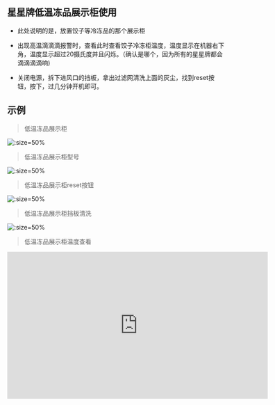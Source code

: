 ## 星星牌低温冻品展示柜使用

* 此处说明的是，放置饺子等冷冻品的那个展示柜

* 出现高温滴滴滴报警时，查看此时查看饺子冷冻柜温度，温度显示在机器右下角，温度显示超过20摄氏度并且闪烁。（确认是哪个，因为所有的星星牌都会滴滴滴滴响)

* 关闭电源，拆下进风口的挡板，拿出过滤网清洗上面的灰尘，找到reset按钮，按下，过几分钟开机即可。


## 示例

> 低温冻品展示柜

![](http://hello-meta.xyz//equipment/冻品展示柜.jpeg ':size=50%')

> 低温冻品展示柜型号

![](http://hello-meta.xyz//equipment/冻品展示柜型号.jpeg ':size=50%')

> 低温冻品展示柜reset按钮

![](http://hello-meta.xyz//equipment/冻品展示柜reset.jpeg ':size=50%')

> 低温冻品展示柜挡板清洗

![](http://hello-meta.xyz//equipment/冻品展示柜挡板.jpeg ':size=50%')

> 低温冻品展示柜温度查看

<iframe style='width: 600px;height: 338px' background-image:url=".resources/pic/logo/视频封面0.png" frameborder='no' allowfullscreen mozallowfullscreen webkitallowfullscreen src='http://go.plvideo.cn/front/video/preview?vid=2d67f7188ec6d9617ecb769c6f20483b_2'></iframe>
